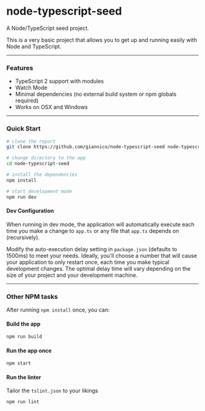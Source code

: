 # node-typescript-seed

A Node/TypeScript seed project.

This is a very basic project that allows you to get up and running easily with Node and TypeScript.

-----

### Features

* TypeScript 2 support with modules
* Watch Mode
* Minimal dependencies (no external build system or npm globals required)
* Works on OSX and Windows

-----

### Quick Start

```sh
# clone the report
git clone https://github.com/giannico/node-typescript-seed node-typescript-seed

# change directory to the app
cd node-typescript-seed

# install the dependencies
npm install

# start development mode
npm run dev
```

#### Dev Configuration

When running in dev mode, the application will automatically execute each time you make a change to `app.ts` or any file that `app.ts` depends on (recursively).

Modify the auto-execution delay setting in `package.json` (defaults to 1500ms) to meet your needs. Ideally, you'll choose a number that will cause your application to only restart once, each time you make typical development changes. The optimal delay time will vary depending on the size of your project and your development machine.

-----

### Other NPM tasks

After running `npm install` once, you can:

#### Build the app

```sh
npm run build
```

#### Run the app once

```sh
npm start
```

#### Run the linter

Tailor the `tslint.json` to your likings

```sh
npm run lint
```